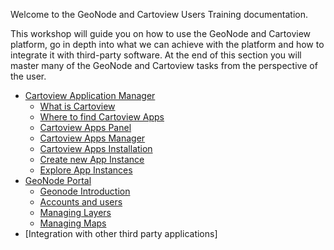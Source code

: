 Welcome to the GeoNode and Cartoview Users Training documentation.

This workshop will guide you on how to use the GeoNode and Cartoview platform, go in depth into what we can achieve with the platform and how to integrate it with third-party software. At the end of this section you will master many of the GeoNode and Cartoview tasks from the perspective of the user.

- [Cartoview Application Manager](manager.md)
	- [What is Cartoview](manager.md#what-is-cartoview)
	- [Where to find Cartoview Apps](manager.md#where-to-find-cartoview-apps)
	- [Cartoview Apps Panel](manager.md#cartoview-apps-panel)
	- [Cartoview Apps Manager](manager.md#cartoview-apps-manager)
	- [Cartoview Apps Installation](manager.md#cartoview--apps-installation)
	- [Create new App Instance](manager.md#create-new-app-instance)
	- [Explore App Instances](manager.md#explore-app-instances)
- [GeoNode Portal](portal.md)
	- [Geonode Introduction](geonode-intro.md)
	- [Accounts and users](accounts.md)
	- [Managing Layers](managing.md)
	- [Managing Maps](maps.md)
- [Integration with other third party applications]